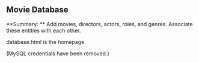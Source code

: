 ## Movie Database

**Summary: ** Add movies, directors, actors, roles, and genres. Associate these entities with each other.

database.html is the homepage.

(MySQL credentials have been removed.)